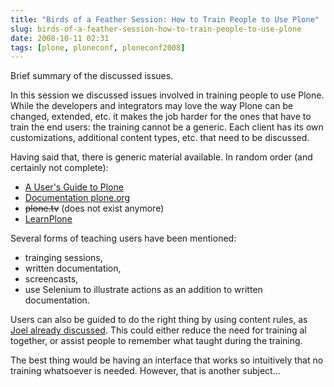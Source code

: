 ```yaml
---
title: "Birds of a Feather Session: How to Train People to Use Plone"
slug: birds-of-a-feather-session-how-to-train-people-to-use-plone
date: 2008-10-11 02:31
tags: [plone, ploneconf, ploneconf2008]
---
```


Brief summary of the discussed issues.

In this session we discussed issues involved in training people to use
Plone. While the developers and integrators may love the way Plone can
be changed, extended, etc. it makes the job harder for the ones that
have to train the end users: the training cannot be a generic. Each
client has its own customizations, additional content types, etc. that
need to be discussed.

Having said that, there is generic material available. In random order
(and certainly not complete):

-   [A User's Guide to Plone](http://www.plonebook.info/)
-   [Documentation plone.org](http://plone.org/documentation)
-   ~~plone.tv~~ (does not exist anymore)
-   [LearnPlone](http://learnplone.org/)

Several forms of teaching users have been mentioned:

-   trainging sessions,
-   written documentation,
-   screencasts,
-   use Selenium to illustrate actions as an addition to written documentation.

Users can also be guided to do the right thing by using content rules,
as [Joel already discussed](/weblog/2008/10/08/real-world-intranets-joel-burton/
"Real world intranets (Joel Burton)"). This could either reduce the
need for training al together, or assist people to remember what
taught during the training.

The best thing would be having an interface that works so intuitively
that no training whatsoever is needed. However, that is another
subject...
